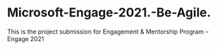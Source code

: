 # Microsoft-Engage-2021.-Be-Agile.
This is the project submission for Engagement &amp; Mentorship Program – Engage 2021